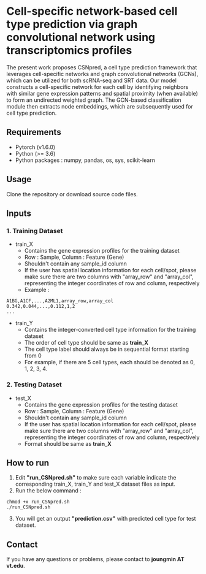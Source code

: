 # Cell-specific network-based cell type prediction via graph convolutional network using transcriptomics profiles
The present work proposes CSNpred, a cell type prediction framework that leverages cell-specific networks and graph convolutional networks (GCNs), which can be utilized for both scRNA-seq and SRT data. Our model constructs a cell-specific network for each cell by identifying neighbors with similar gene expression patterns and spatial proximity (when available) to form an undirected weighted graph. The GCN-based classification module then extracts node embeddings, which are subsequently used for cell type prediction. 

## Requirements
* Pytorch (v1.6.0)
* Python (>= 3.6)
* Python packages : numpy, pandas, os, sys, scikit-learn

## Usage
Clone the repository or download source code files.

## Inputs
### 1. Training Dataset
* train_X
  - Contains the gene expression profiles for the training dataset
  - Row : Sample, Column : Feature (Gene)
  - Shouldn't contain any sample_id column
  - If the user has spatial location information for each cell/spot, please make sure there are two columns with "array_row" and "array_col", representing the integer coordinates of row and column, respectively
  - Example :
```
A1BG,A1CF,...,A2ML1,array_row,array_col
0.342,0.044,...,0.112,1,2
...
```

* train_Y
  - Contains the integer-converted cell type information for the training dataset
  - The order of cell type should be same as **train_X**
  - The cell type label should always be in sequential format starting from 0
  - For example, if there are 5 cell types, each should be denoted as 0, 1, 2, 3, 4.
 
### 2. Testing Dataset
* test_X
  - Contains the gene expression profiles for the testing dataset
  - Row : Sample, Column : Feature (Gene)
  - Shouldn't contain any sample_id column
  - If the user has spatial location information for each cell/spot, please make sure there are two columns with "array_row" and "array_col", representing the integer coordinates of row and column, respectively
  - Format should be same as **train_X**
 

## How to run
1. Edit **"run_CSNpred.sh"** to make sure each variable indicate the corresponding train_X, train_Y and test_X dataset files as input.
2. Run the below command :
```
chmod +x run_CSNpred.sh
./run_CSNpred.sh
```

3. You will get an output **"prediction.csv"** with predicted cell type for test dataset.

## Contact
If you have any questions or problems, please contact to **joungmin AT vt.edu**.
